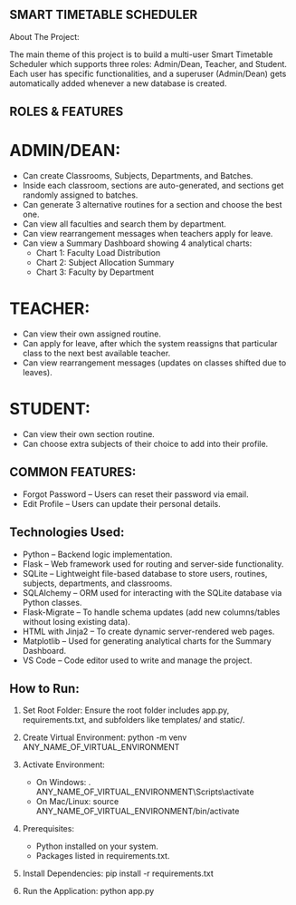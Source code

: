 SMART TIMETABLE SCHEDULER
---
About The Project:


The main theme of this project is to build a multi-user Smart Timetable Scheduler which supports three roles: Admin/Dean, Teacher, and Student. Each user has specific functionalities, and a superuser (Admin/Dean) gets automatically added whenever a new database is created.

ROLES & FEATURES
-----------------

ADMIN/DEAN:
===========
- Can create Classrooms, Subjects, Departments, and Batches.
- Inside each classroom, sections are auto-generated, and sections get randomly assigned to batches.
- Can generate 3 alternative routines for a section and choose the best one.
- Can view all faculties and search them by department.
- Can view rearrangement messages when teachers apply for leave.
- Can view a Summary Dashboard showing 4 analytical charts:
  - Chart 1: Faculty Load Distribution
  - Chart 2: Subject Allocation Summary
  - Chart 3: Faculty by Department

TEACHER:
========
- Can view their own assigned routine.
- Can apply for leave, after which the system reassigns that particular class to the next best available teacher.
- Can view rearrangement messages (updates on classes shifted due to leaves).

STUDENT:
========
- Can view their own section routine.
- Can choose extra subjects of their choice to add into their profile.

COMMON FEATURES:
-----------------

- Forgot Password – Users can reset their password via email.
- Edit Profile – Users can update their personal details.

Technologies Used:
------------------

- Python – Backend logic implementation.
- Flask – Web framework used for routing and server-side functionality.
- SQLite – Lightweight file-based database to store users, routines, subjects, departments, and classrooms.
- SQLAlchemy – ORM used for interacting with the SQLite database via Python classes.
- Flask-Migrate – To handle schema updates (add new columns/tables without losing existing data).
- HTML with Jinja2 – To create dynamic server-rendered web pages.
- Matplotlib – Used for generating analytical charts for the Summary Dashboard.
- VS Code – Code editor used to write and manage the project.

How to Run:
-------------

1. Set Root Folder:
   Ensure the root folder includes app.py, requirements.txt, and subfolders like templates/ and static/.

2. Create Virtual Environment:
   python -m venv ANY_NAME_OF_VIRTUAL_ENVIRONMENT

3. Activate Environment:
   - On Windows:
     . ANY_NAME_OF_VIRTUAL_ENVIRONMENT\Scripts\activate
   - On Mac/Linux:
     source ANY_NAME_OF_VIRTUAL_ENVIRONMENT/bin/activate

4. Prerequisites:
   - Python installed on your system.
   - Packages listed in requirements.txt.

5. Install Dependencies:
   pip install -r requirements.txt

6. Run the Application:
   python app.py


